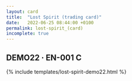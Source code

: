 ```yaml
---
layout: card
title:  "Lost Spirit (trading card)"
date:   2022-06-25 08:44:00 +0100
permalink: lost-spirit_(card)
incomplete: true
---
```


## DEMO22 &middot; EN-001 C

{% include templates/lost-spirit-demo22.html %}